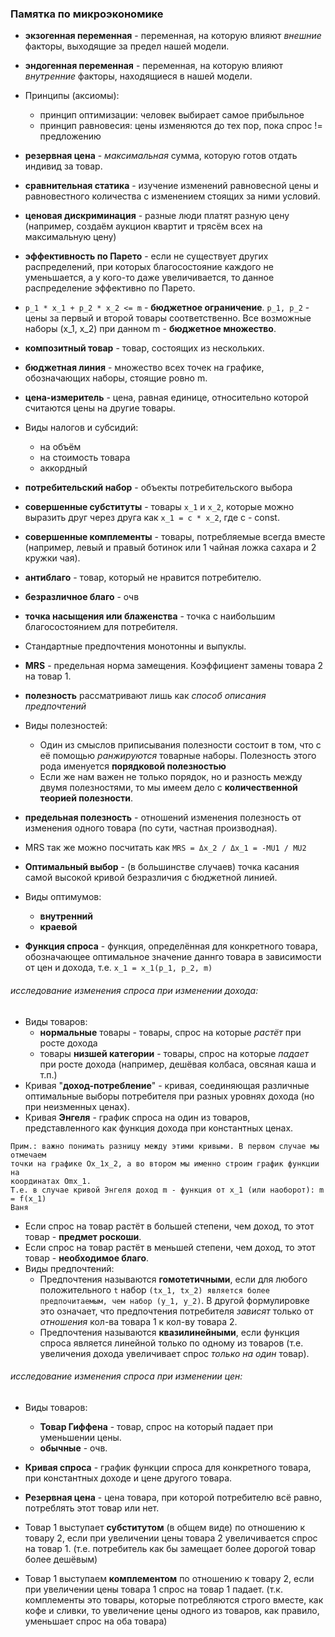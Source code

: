 ### Памятка по микроэкономике
- **экзогенная переменная** - переменная, на которую влияют _внешние_ факторы, выходящие за предел нашей модели.
- **эндогенная переменная** - переменная, на которую влияют _внутренние_ факторы, находящиеся в нашей модели.
- Принципы (аксиомы):
	- принцип оптимизации: человек выбирает самое прибыльное
	- принцип равновесия: цены изменяются до тех пор, пока спрос != предложению
- **резервная цена** - _максимальная_ сумма, которую готов отдать индивид за товар.
- **сравнительная статика** - изучение изменений равновесной цены и равновестного количества с изменением стоящих за ними условий.
- **ценовая дискриминация** - разные люди платят разную цену (например, создаём аукцион квартит и трясём всех на максимальную цену)
- **эффективность по Парето** - если не существует других распределений, при которых благосостояние каждого не уменьшается, а у кого-то даже увеличивается, то данное распределение эффективно по Парето.

- `p_1 * x_1 + p_2 * x_2 <= m` - **бюджетное ограничение**. `p_1, p_2` - цены за первый и второй товары соответственно. Все возможные наборы (x_1, x_2) при данном m - **бюджетное множество**.
- **композитный товар** - товар, состоящих из нескольких.
- **бюджетная линия** - множество всех точек на графике, обозначающих наборы, стоящие ровно m.
- **цена-измеритель** - цена, равная единице, относительно которой считаются цены на другие товары.
- Виды налогов и субсидий:
    - на объём
    - на стоимость товара
    - аккордный
- **потребительский набор** - объекты потребительского выбора
- **совершенные субституты** - товары `x_1` и `x_2`, которые можно выразить друг через друга как `x_1 = c * x_2`, где c - const.
- **совершенные комплементы** - товары, потребляемые всегда вместе (например, левый и правый ботинок или 1 чайная ложка сахара и 2 кружки чая).
- **антиблаго** - товар, который не нравится потребителю.
- **безразличное благо** - очв
- **точка насыщения или блаженства** - точка с наибольшим благосостоянием для потребителя.
- Стандартные предпочтения монотонны и выпуклы.
- **MRS** - предельная норма замещения. Коэффициент замены товара 2 на товар 1.
- **полезность** рассматривают лишь как _способ описания предпочтений_
- Виды полезностей:
    - Один из смыслов приписывания полезности состоит в том, что с её помощью _ранжируются_ товарные наборы. Полезность этого рода именуется **порядковой полезностью**
    - Если же нам важен не только порядок, но и разность между двумя полезностями, то мы имеем дело с **количественной теорией полезности**.
- **предельная полезность** - отношений изменения полезность от изменения одного товара (по сути, частная производная).
- MRS так же можно посчитать как `MRS = Δx_2 / Δx_1 = -MU1 / MU2`
- **Оптимальный выбор** - (в большинстве случаев) точка касания самой высокой кривой безразличия с бюджетной линией.
- Виды оптимумов:
    - **внутренний**
    - **краевой**

- **Функция спроса** - функция, определённая для конкретного товара, обозначающее оптимальное значение даннго товара в зависимости от цен и дохода, т.е. `x_1 = x_1(p_1, p_2, m)`

###### исследование изменения спроса при изменении _дохода_:

- Виды товаров:
    - **нормальные** товары - товары, спрос на которые _растёт_ при росте дохода
    - товары **низшей категории** - товары, спрос на которые _падает_ при росте дохода (например, дешёвая колбаса, овсяная каша и т.п.)
- Кривая "**доход-потребление**" - кривая, соединяющая различные оптимальные выборы потребителя при разных уровнях дохода (но при неизменных ценах).
- Кривая **Энгеля** - график спроса на один из товаров, представленного как функция дохода при константных ценах.

```
Прим.: важно понимать разницу между этими кривыми. В первом случае мы отмечаем
точки на графике Ox_1x_2, а во втором мы именно строим график функции на
координатах Omx_1.
Т.е. в случае кривой Энгеля доход m - функция от x_1 (или наоборот): m = f(x_1)
Ваня
```

- Если спрос на товар растёт в большей степени, чем доход, то этот товар -  **предмет роскоши**.
- Если спрос на товар растёт в меньшей степени, чем доход, то этот товар - **необходимое благо**.
- Виды предпочтений:
    - Предпочтения называются **гомотетичными**, если для любого положительного `t` набор `(tx_1, tx_2) является более предпочитаемым, чем набор (y_1, y_2)`. В другой формулировке это означает, что предпочтения потребителя _зависят_ только от _отношения_ кол-ва товара 1 к кол-ву товара 2.
    - Предпочтения называются **квазилинейными**, если функция спроса является линейной только по одному из товаров (т.е. увеличения дохода увеличивает спрос _только на один_ товар).

###### исследование изменения спроса при изменении _цен_:

- Виды товаров:
    - **Товар Гиффена** - товар, спрос на который падает при уменьшении цены.
    - **обычные** - очв.

- **Кривая спроса** - график функции спроса для конкретного товара, при константных доходе и цене другого товара.

- **Резервная цена** - цена товара, при которой потребителю всё равно, потреблять этот товар или нет.
- Товар 1 выступает **субститутом** (в общем виде) по отношению к товару 2, если при увеличении цены товара 2 увеличивается спрос на товар 1. (т.е. потребитель как бы замещает более дорогой товар более дешёвым)
- Товар 1 выступаем **комплементом** по отношению к товару 2, если при увеличении цены товара 1 спрос на товар 1 падает. (т.к. комплементы это товары, которые потребляются строго вместе, как кофе и сливки, то увеличение цены одного из товаров, как правило, уменьшает спрос на оба товара)

